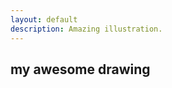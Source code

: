 ```yaml
---
layout: default
description: Amazing illustration.  
---
```


## my awesome drawing

<div id="drawing"></div>

<script src="https://cdnjs.cloudflare.com/ajax/libs/svg.js/2.6.1/svg.js"></script>
<script src="/js/main.js"></script>
